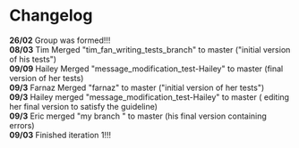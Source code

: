 # Changelog
**26/02**   Group was formed!!! <br/>
**08/03**   Tim Merged "tim_fan_writing_tests_branch" to master ("initial version of his tests") <br/>
**09/09**   Hailey Merged "message_modification_test-Hailey" to master (final version of her tests) <br/>
**09/3**    Farnaz Merged "farnaz" to master ("initial version of her tests")<br/>
**09/3**    Hailey merged "message_modification_test-Hailey" to master ( editing her final version to satisfy the guideline)<br/>
**09/3**    Eric merged "my branch " to master (his final version containing errors)<br/>
**09/03** Finished iteration 1!!!<br/>